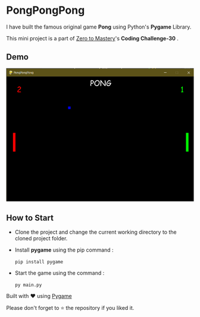 # PongPongPong

<p>I have built the famous original game <b>Pong</b> using Python's <b>Pygame</b> Library. </p>

This mini project is a part of [Zero to Mastery](https://github.com/zero-to-mastery)'s **Coding Challenge-30** .


## Demo
![Pong Game](https://github.com/ashutoshkrris/Pong-Game/blob/master/demo/pong.png)

## How to Start

* Clone the project and change the current working directory to the cloned project folder.

* Install **pygame** using the pip command :

     `pip install pygame`

* Start the game using the command :

     `py main.py`


Built with ❤️️ using [Pygame](https://www.pygame.org/)

Please don't forget to ⭐ the repository if you liked it.